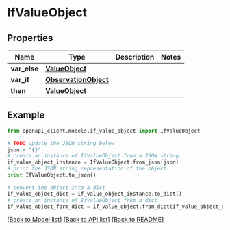# IfValueObject


## Properties
Name | Type | Description | Notes
------------ | ------------- | ------------- | -------------
**var_else** | [**ValueObject**](ValueObject.md) |  | 
**var_if** | [**ObservationObject**](ObservationObject.md) |  | 
**then** | [**ValueObject**](ValueObject.md) |  | 

## Example

```python
from openapi_client.models.if_value_object import IfValueObject

# TODO update the JSON string below
json = "{}"
# create an instance of IfValueObject from a JSON string
if_value_object_instance = IfValueObject.from_json(json)
# print the JSON string representation of the object
print IfValueObject.to_json()

# convert the object into a dict
if_value_object_dict = if_value_object_instance.to_dict()
# create an instance of IfValueObject from a dict
if_value_object_form_dict = if_value_object.from_dict(if_value_object_dict)
```
[[Back to Model list]](../README.md#documentation-for-models) [[Back to API list]](../README.md#documentation-for-api-endpoints) [[Back to README]](../README.md)


